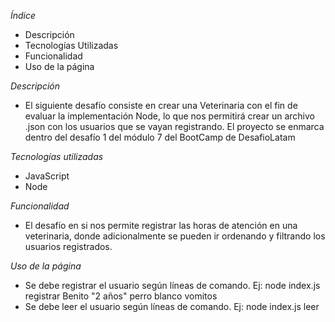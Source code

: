 *Índice*
- Descripción
- Tecnologías Utilizadas
- Funcionalidad
- Uso de la página

*Descripción*
- El siguiente desafío consiste en crear una Veterinaria con el fin de  evaluar la implementación Node, lo que nos permitirá crear un archivo .json con los usuarios que se vayan registrando. El proyecto se enmarca dentro del desafío 1 del módulo 7 del BootCamp de DesafioLatam

*Tecnologías utilizadas*
- JavaScript
- Node

*Funcionalidad*
- El desafío en si nos permite registrar las horas de atención en una veterinaria, donde adicionalmente se pueden ir ordenando y filtrando los usuarios registrados. 

*Uso de la página*
- Se debe registrar el usuario según líneas de comando.
Ej: node index.js registrar Benito "2 años" perro blanco vomitos
- Se debe leer el usuario según líneas de comando.
Ej: node index.js leer

